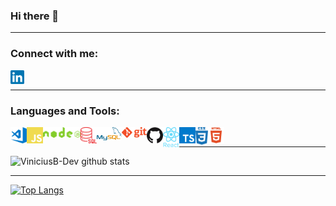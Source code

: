 ### Hi there 👋

<hr />

### Connect with me:

[<img align="left" alt="codeSTACKr | LinkedIn" width="22px" src="lk.png" />][linkedin]

<br />
<hr />

### Languages and Tools:

<img align="left" alt="Visual Studio Code" width="26px" src="https://raw.githubusercontent.com/github/explore/80688e429a7d4ef2fca1e82350fe8e3517d3494d/topics/visual-studio-code/visual-studio-code.png" />

<img align="left" alt="JavaScript" width="26px" src="js.png" />

<img align="left" alt="Node.js" width="60px" src="node.png" />

<img align="left" alt="SQL" width="26px" src="Sem título-1.png" />

<img align="left" alt="MySQL" width="40px" src="mysql.png" />

<img align="left" alt="Git" width="40px" src="git.png" />

<img align="left" alt="GitHub" width="26px" src="github.png" />

<img align="left" alt="GitHub" width="26px" src="react.png" />

<img align="left" alt="GitHub" width="26px" src="ts.png" />

<img align="left" alt="GitHub" width="20px" src="css3.png" />

<img align="left" alt="GitHub" width="26px" src="https://raw.githubusercontent.com/devicons/devicon/master/icons/html5/html5-plain-wordmark.svg" />

<br />
<hr />

![ViniciusB-Dev github stats](https://github-readme-stats.vercel.app/api?username=ViniciusB-Dev&theme=dracula&show_icons=true)

<hr />

[![Top Langs](https://github-readme-stats.vercel.app/api/top-langs/?username=ViniciusB-Dev&layout=compact&theme=dracula)](https://github.com/anuraghazra/github-readme-stats)


[linkedin]: http://www.linkedin.com/in/vinicius-barbosa-44b0121b0


